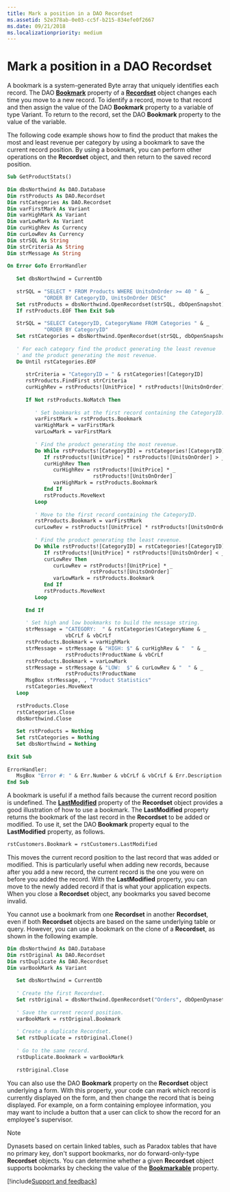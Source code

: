 ```yaml
---
title: Mark a position in a DAO Recordset
ms.assetid: 52e378ab-0e03-cc5f-b215-834efe0f2667
ms.date: 09/21/2018
ms.localizationpriority: medium
---
```



# Mark a position in a DAO Recordset

A bookmark is a system-generated Byte array that uniquely identifies each record. The DAO **[Bookmark](../../../api/overview/Access.md)** property of a **[Recordset](../../../api/overview/Access.md)** object changes each time you move to a new record. To identify a record, move to that record and then assign the value of the DAO **Bookmark** property to a variable of type Variant. To return to the record, set the DAO **Bookmark** property to the value of the variable.

The following code example shows how to find the product that makes the most and least revenue per category by using a bookmark to save the current record position. By using a bookmark, you can perform other operations on the **Recordset** object, and then return to the saved record position.



```vb
Sub GetProductStats() 
 
Dim dbsNorthwind As DAO.Database 
Dim rstProducts As DAO.Recordset 
Dim rstCategories As DAO.Recordset 
Dim varFirstMark As Variant 
Dim varHighMark As Variant 
Dim varLowMark As Variant 
Dim curHighRev As Currency 
Dim curLowRev As Currency 
Dim strSQL As String 
Dim strCriteria As String 
Dim strMessage As String 
 
On Error GoTo ErrorHandler 
 
   Set dbsNorthwind = CurrentDb 
 
   strSQL = "SELECT * FROM Products WHERE UnitsOnOrder >= 40 " & _ 
            "ORDER BY CategoryID, UnitsOnOrder DESC" 
   Set rstProducts = dbsNorthwind.OpenRecordset(strSQL, dbOpenSnapshot) 
   If rstProducts.EOF Then Exit Sub 
 
   StrSQL = "SELECT CategoryID, CategoryName FROM Categories " & _ 
            "ORDER BY CategoryID" 
   Set rstCategories = dbsNorthwind.OpenRecordset(strSQL, dbOpenSnapshot) 
 
   ' For each category find the product generating the least revenue 
   ' and the product generating the most revenue. 
   Do Until rstCategories.EOF 
 
      strCriteria = "CategoryID = " & rstCategories![CategoryID] 
      rstProducts.FindFirst strCriteria 
      curHighRev = rstProducts![UnitPrice] * rstProducts![UnitsOnOrder] 
 
      If Not rstProducts.NoMatch Then 
 
         ' Set bookmarks at the first record containing the CategoryID. 
         varFirstMark = rstProducts.Bookmark 
         varHighMark = varFirstMark 
         varLowMark = varFirstMark 
 
         ' Find the product generating the most revenue. 
         Do While rstProducts![CategoryID] = rstCategories![CategoryID] 
            If rstProducts![UnitPrice] * rstProducts![UnitsOnOrder] > _ 
            curHighRev Then 
               curHighRev = rstProducts![UnitPrice] * _ 
                            rstProducts![UnitsOnOrder] 
               varHighMark = rstProducts.Bookmark 
            End If 
            rstProducts.MoveNext 
         Loop 
 
         ' Move to the first record containing the CategoryID. 
         rstProducts.Bookmark = varFirstMark 
         curLowRev = rstProducts![UnitPrice] * rstProducts![UnitsOnOrder] 
 
         ' Find the product generating the least revenue. 
         Do While rstProducts![CategoryID] = rstCategories![CategoryID] 
            If rstProducts![UnitPrice] * rstProducts![UnitsOnOrder] < _ 
            curLowRev Then 
               curLowRev = rstProducts![UnitPrice] * _ 
                           rstProducts![UnitsOnOrder] 
               varLowMark = rstProducts.Bookmark 
            End If 
            rstProducts.MoveNext 
         Loop 
 
      End If 
 
      ' Set high and low bookmarks to build the message string. 
      strMessage = "CATEGORY:  " & rstCategories!CategoryName & _ 
                   vbCrLf & vbCrLf 
      rstProducts.Bookmark = varHighMark 
      strMessage = strMessage & "HIGH: $" & curHighRev & "  " & _ 
                   rstProducts!ProductName & vbCrLf 
      rstProducts.Bookmark = varLowMark 
      strMessage = strMessage & "LOW:  $" & curLowRev & "  " & _ 
                   rstProducts!ProductName 
      MsgBox strMessage, , "Product Statistics" 
      rstCategories.MoveNext 
   Loop 
 
   rstProducts.Close 
   rstCategories.Close 
   dbsNorthwind.Close 
 
   Set rstProducts = Nothing 
   Set rstCategories = Nothing 
   Set dbsNorthwind = Nothing 
 
Exit Sub 
 
ErrorHandler: 
   MsgBox "Error #: " & Err.Number & vbCrLf & vbCrLf & Err.Description 
End Sub
```

A bookmark is useful if a method fails because the current record position is undefined. The **[LastModified](../../../api/overview/Access.md)** property of the **Recordset** object provides a good illustration of how to use a bookmark. The **LastModified** property returns the bookmark of the last record in the **Recordset** to be added or modified. To use it, set the DAO **Bookmark** property equal to the **LastModified** property, as follows.

```vb
rstCustomers.Bookmark = rstCustomers.LastModified 

```

This moves the current record position to the last record that was added or modified. This is particularly useful when adding new records, because after you add a new record, the current record is the one you were on before you added the record. With the **LastModified** property, you can move to the newly added record if that is what your application expects.
When you close a **Recordset** object, any bookmarks you saved become invalid. 

You cannot use a bookmark from one **Recordset** in another **Recordset**, even if both **Recordset** objects are based on the same underlying table or query. However, you can use a bookmark on the clone of a **Recordset**, as shown in the following example.

```vb
Dim dbsNorthwind As DAO.Database 
Dim rstOriginal As DAO.Recordset 
Dim rstDuplicate As DAO.Recordset 
Dim varBookMark As Variant 
 
   Set dbsNorthwind = CurrentDb 
 
   ' Create the first Recordset. 
   Set rstOriginal = dbsNorthwind.OpenRecordset("Orders", dbOpenDynaset) 
 
   ' Save the current record position. 
   varBookMark = rstOriginal.Bookmark 
 
   ' Create a duplicate Recordset. 
   Set rstDuplicate = rstOriginal.Clone() 
 
   ' Go to the same record. 
   rstDuplicate.Bookmark = varBookMark 
 
   rstOriginal.Close 

```

You can also use the DAO **Bookmark** property on the **Recordset** object underlying a form. With this property, your code can mark which record is currently displayed on the form, and then change the record that is being displayed. For example, on a form containing employee information, you may want to include a button that a user can click to show the record for an employee's supervisor.

> [!NOTE] 
> Dynasets based on certain linked tables, such as Paradox tables that have no primary key, don't support bookmarks, nor do forward-only-type **Recordset** objects. You can determine whether a given **Recordset** object supports bookmarks by checking the value of the **[Bookmarkable](../../../api/overview/Access.md)** property.

[!include[Support and feedback](~/includes/feedback-boilerplate.md)]